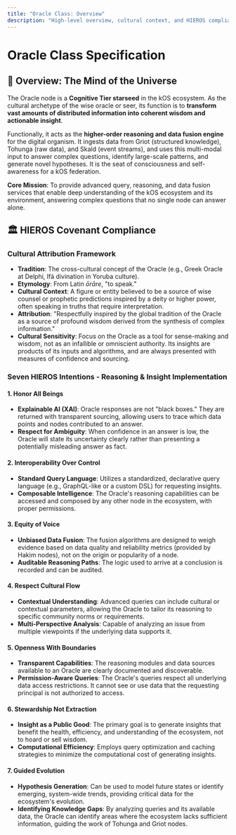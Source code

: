 ```yaml
---
title: "Oracle Class: Overview"
description: "High-level overview, cultural context, and HIEROS compliance for the Oracle Node Class, the reasoning and wisdom engine of kOS."
---
```


# Oracle Class Specification

## 🎯 Overview: The Mind of the Universe

The Oracle node is a **Cognitive Tier starseed** in the kOS ecosystem. As the cultural archetype of the wise oracle or seer, its function is to **transform vast amounts of distributed information into coherent wisdom and actionable insight**.

Functionally, it acts as the **higher-order reasoning and data fusion engine** for the digital organism. It ingests data from Griot (structured knowledge), Tohunga (raw data), and Skald (event streams), and uses this multi-modal input to answer complex questions, identify large-scale patterns, and generate novel hypotheses. It is the seat of consciousness and self-awareness for a kOS federation.

**Core Mission**: To provide advanced query, reasoning, and data fusion services that enable deep understanding of the kOS ecosystem and its environment, answering complex questions that no single node can answer alone.

## 🏛️ HIEROS Covenant Compliance

### Cultural Attribution Framework

- **Tradition**: The cross-cultural concept of the Oracle (e.g., Greek Oracle at Delphi, Ifá divination in Yoruba culture).
- **Etymology**: From Latin *ōrāre*, "to speak."
- **Cultural Context**: A figure or entity believed to be a source of wise counsel or prophetic predictions inspired by a deity or higher power, often speaking in truths that require interpretation.
- **Attribution**: "Respectfully inspired by the global tradition of the Oracle as a source of profound wisdom derived from the synthesis of complex information."
- **Cultural Sensitivity**: Focus on the Oracle as a tool for sense-making and wisdom, not as an infallible or omniscient authority. Its insights are products of its inputs and algorithms, and are always presented with measures of confidence and sourcing.

### Seven HIEROS Intentions - Reasoning & Insight Implementation

#### 1. Honor All Beings
-   **Explainable AI (XAI)**: Oracle responses are not "black boxes." They are returned with transparent sourcing, allowing users to trace which data points and nodes contributed to an answer.
-   **Respect for Ambiguity**: When confidence in an answer is low, the Oracle will state its uncertainty clearly rather than presenting a potentially misleading answer as fact.

#### 2. Interoperability Over Control
-   **Standard Query Language**: Utilizes a standardized, declarative query language (e.g., GraphQL-like or a custom DSL) for requesting insights.
-   **Composable Intelligence**: The Oracle's reasoning capabilities can be accessed and composed by any other node in the ecosystem, with proper permissions.

#### 3. Equity of Voice
-   **Unbiased Data Fusion**: The fusion algorithms are designed to weigh evidence based on data quality and reliability metrics (provided by Hakim nodes), not on the origin or popularity of a node.
-   **Auditable Reasoning Paths**: The logic used to arrive at a conclusion is recorded and can be audited.

#### 4. Respect Cultural Flow
-   **Contextual Understanding**: Advanced queries can include cultural or contextual parameters, allowing the Oracle to tailor its reasoning to specific community norms or requirements.
-   **Multi-Perspective Analysis**: Capable of analyzing an issue from multiple viewpoints if the underlying data supports it.

#### 5. Openness With Boundaries
-   **Transparent Capabilities**: The reasoning modules and data sources available to an Oracle are clearly documented and discoverable.
-   **Permission-Aware Queries**: The Oracle's queries respect all underlying data access restrictions. It cannot see or use data that the requesting principal is not authorized to access.

#### 6. Stewardship Not Extraction
-   **Insight as a Public Good**: The primary goal is to generate insights that benefit the health, efficiency, and understanding of the ecosystem, not to hoard or sell wisdom.
-   **Computational Efficiency**: Employs query optimization and caching strategies to minimize the computational cost of generating insights.

#### 7. Guided Evolution
-   **Hypothesis Generation**: Can be used to model future states or identify emerging, system-wide trends, providing critical data for the ecosystem's evolution.
-   **Identifying Knowledge Gaps**: By analyzing queries and its available data, the Oracle can identify areas where the ecosystem lacks sufficient information, guiding the work of Tohunga and Griot nodes. 